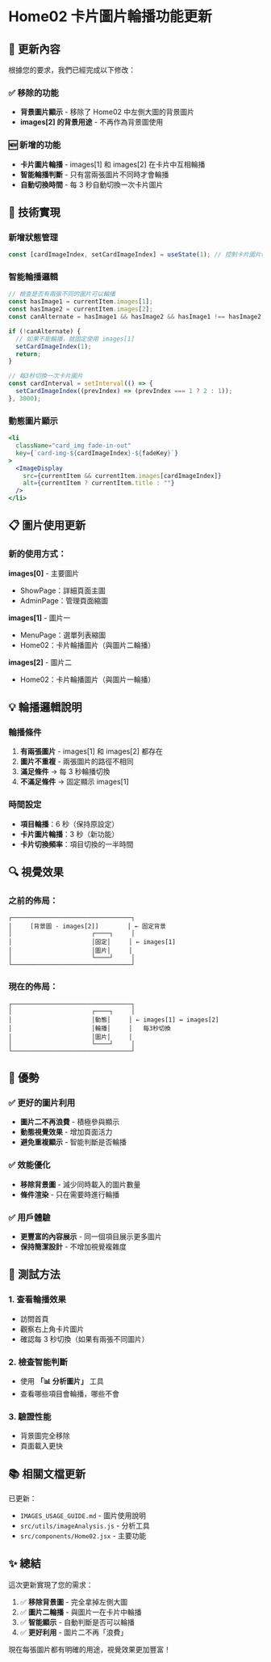 # Home02 卡片圖片輪播功能更新

## 🎯 更新內容

根據您的要求，我們已經完成以下修改：

### ✅ 移除的功能

- **背景圖片顯示** - 移除了 Home02 中左側大圖的背景圖片
- **images[2] 的背景用途** - 不再作為背景圖使用

### 🆕 新增的功能

- **卡片圖片輪播** - images[1] 和 images[2] 在卡片中互相輪播
- **智能輪播判斷** - 只有當兩張圖片不同時才會輪播
- **自動切換時間** - 每 3 秒自動切換一次卡片圖片

## 🔧 技術實現

### 新增狀態管理

```javascript
const [cardImageIndex, setCardImageIndex] = useState(1); // 控制卡片圖片輪播
```

### 智能輪播邏輯

```javascript
// 檢查是否有兩張不同的圖片可以輪播
const hasImage1 = currentItem.images[1];
const hasImage2 = currentItem.images[2];
const canAlternate = hasImage1 && hasImage2 && hasImage1 !== hasImage2;

if (!canAlternate) {
  // 如果不能輪播，就固定使用 images[1]
  setCardImageIndex(1);
  return;
}

// 每3秒切換一次卡片圖片
const cardInterval = setInterval(() => {
  setCardImageIndex((prevIndex) => (prevIndex === 1 ? 2 : 1));
}, 3000);
```

### 動態圖片顯示

```jsx
<li
  className="card_img fade-in-out"
  key={`card-img-${cardImageIndex}-${fadeKey}`}
>
  <ImageDisplay
    src={currentItem && currentItem.images[cardImageIndex]}
    alt={currentItem ? currentItem.title : ""}
  />
</li>
```

## 📋 圖片使用更新

### 新的使用方式：

**images[0]** - 主要圖片

- ShowPage：詳細頁面主圖
- AdminPage：管理頁面縮圖

**images[1]** - 圖片一

- MenuPage：選單列表縮圖
- Home02：卡片輪播圖片（與圖片二輪播）

**images[2]** - 圖片二

- Home02：卡片輪播圖片（與圖片一輪播）

## 💡 輪播邏輯說明

### 輪播條件

1. **有兩張圖片** - images[1] 和 images[2] 都存在
2. **圖片不重複** - 兩張圖片的路徑不相同
3. **滿足條件** → 每 3 秒輪播切換
4. **不滿足條件** → 固定顯示 images[1]

### 時間設定

- **項目輪播**：6 秒（保持原設定）
- **卡片圖片輪播**：3 秒（新功能）
- **卡片切換頻率**：項目切換的一半時間

## 🔍 視覺效果

### 之前的佈局：

```
┌─────────────────────────────────┐
│     [背景圖 - images[2]]        │ ← 固定背景
│                      ┌────┐     │
│                      │固定│     │ ← images[1]
│                      │圖片│     │
│                      └────┘     │
└─────────────────────────────────┘
```

### 現在的佈局：

```
┌─────────────────────────────────┐
│                      ┌────┐     │
│                      │動態│     │ ← images[1] ↔ images[2]
│                      │輪播│     │   每3秒切換
│                      │圖片│     │
│                      └────┘     │
└─────────────────────────────────┘
```

## 🎯 優勢

### ✅ 更好的圖片利用

- **圖片二不再浪費** - 積極參與顯示
- **動態視覺效果** - 增加頁面活力
- **避免重複顯示** - 智能判斷是否輪播

### ✅ 效能優化

- **移除背景圖** - 減少同時載入的圖片數量
- **條件渲染** - 只在需要時進行輪播

### ✅ 用戶體驗

- **更豐富的內容展示** - 同一個項目展示更多圖片
- **保持簡潔設計** - 不增加視覺複雜度

## 🧪 測試方法

### 1. 查看輪播效果

- 訪問首頁
- 觀察右上角卡片圖片
- 確認每 3 秒切換（如果有兩張不同圖片）

### 2. 檢查智能判斷

- 使用 **「📊 分析圖片」** 工具
- 查看哪些項目會輪播，哪些不會

### 3. 驗證性能

- 背景圖完全移除
- 頁面載入更快

## 📚 相關文檔更新

已更新：

- `IMAGES_USAGE_GUIDE.md` - 圖片使用說明
- `src/utils/imageAnalysis.js` - 分析工具
- `src/components/Home02.jsx` - 主要功能

## ✨ 總結

這次更新實現了您的需求：

1. ✅ **移除背景圖** - 完全拿掉左側大圖
2. ✅ **圖片二輪播** - 與圖片一在卡片中輪播
3. ✅ **智能顯示** - 自動判斷是否可以輪播
4. ✅ **更好利用** - 圖片二不再「浪費」

現在每張圖片都有明確的用途，視覺效果更加豐富！
